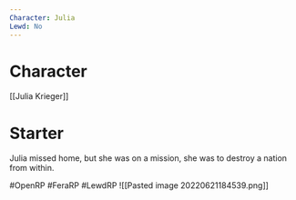 ```yaml
---
Character: Julia
Lewd: No
---
```

# Character
[[Julia Krieger]]

# Starter
Julia missed home, but she was on a mission, she was to destroy a nation from within. 

#OpenRP #FeraRP #LewdRP 
![[Pasted image 20220621184539.png]]